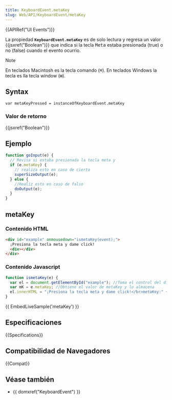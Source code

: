 ```yaml
---
title: KeyboardEvent.metaKey
slug: Web/API/KeyboardEvent/metaKey
---
```


{{APIRef("UI Events")}}

La propiedad **`KeyboardEvent.metaKey`** es de solo lectura y regresa un valor {{jsxref("Boolean")}} que indica si la tecla <kbd>Meta</kbd> estaba presionada (true) o no (false) cuando el evento ocurrio.

> [!NOTE]
> En teclados Macintosh es la tecla comando (<kbd>⌘</kbd>). En teclados Windows la tecla es lla tecla window (<kbd>⊞</kbd>).

## Syntax

```
var metaKeyPressed = instanceOfKeyboardEvent.metaKey
```

### Valor de retorno

{{jsxref("Boolean")}}

## Ejemplo

```js
function goInput(e) {
  // Revisa si estaba presionada la tecla meta y
  if (e.metaKey) {
    // realiza esto en caso de cierto
    superSizeOutput(e);
  } else {
    //Realiz esto en caso de falso
    doOutput(e);
  }
}
```

## metaKey

### Contenido HTML

```html
<div id="example" onmousedown="ismetaKey(event);">
  ¡Presiona la tecla meta y dame click!
  <div></div>
</div>
```

### Contenido Javascript

```js
function ismetaKey(e) {
  var el = document.getElementById("example"); //Toma el control del div example
  var mK = e.metaKey; //Obtiene el valor de metaKey y lo almacena
  el.innerHTML = "¡Presiona la tecla meta y dame click!</br>metaKey:" + mK; //Muestra el valor de metaKey
}
```

{{ EmbedLiveSample('metaKey') }}

## Especificaciones

{{Specifications}}

## Compatibilidad de Navegadores

{{Compat}}

## Véase también

- {{ domxref("KeyboardEvent") }}
